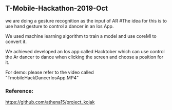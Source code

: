 ## T-Mobile-Hackathon-2019-Oct
we are doing a gesture recognition as the input of AR
#The idea for this is to use hand gesture to control a dancer in an Ios App.


We used machine learning algorithm to train a model and use coreMl to convert it.


We achieved developed an Ios app called Hacktober which can use control the Ar dancer to dance when clicking the screen and choose a position for it.


For demo: please refer to the video called "TmobileHackDancerIosApp.MP4"


### Reference:

https://github.com/athena15/project_kojak
